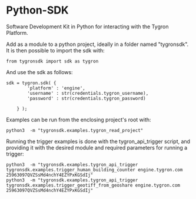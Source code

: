 # Python-SDK

Software Development Kit in Python for interacting with the Tygron Platform.

Add as a module to a python project, ideally in a folder named "tygronsdk". It is then possible to import the sdk with:

	from tygronsdk import sdk as tygron



And use the sdk as follows:

	sdk = tygron.sdk( {
			'platform' : 'engine',
			'username' : str(credentials.tygron_username),
			'password' : str(credentials.tygron_password)
	
		} );



Examples can be run from the enclosing project's root with:

	python3  -m "tygronsdk.examples.tygron_read_project"



Running the trigger examples is done with the tygron_api_trigger script, and providing it with the desired module and required parameters for running a trigger:

	python3  -m "tygronsdk.examples.tygron_api_trigger tygronsdk.examples.trigger_human_building_counter engine.tygron.com 25963097QVZSsMd4nchY4EZYPxKGSdIj"
	python3  -m "tygronsdk.examples.tygron_api_trigger tygronsdk.examples.trigger_geotiff_from_geoshare engine.tygron.com 25963097QVZSsMd4nchY4EZYPxKGSdIj"